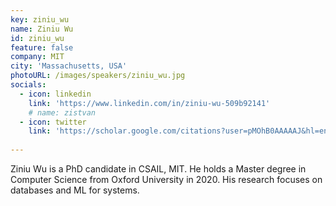 ```yaml
---
key: ziniu_wu
name: Ziniu Wu
id: ziniu_wu
feature: false
company: MIT
city: 'Massachusetts, USA'
photoURL: /images/speakers/ziniu_wu.jpg
socials:
  - icon: linkedin
    link: 'https://www.linkedin.com/in/ziniu-wu-509b92141'
    # name: zistvan 
  - icon: twitter
    link: 'https://scholar.google.com/citations?user=pMOhB0AAAAAJ&hl=en'
 
---
```

Ziniu Wu is a PhD candidate in CSAIL, MIT. He holds a Master degree in Computer Science from Oxford University in 2020. His research focuses on databases and ML for systems.